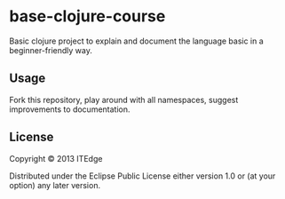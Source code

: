 # base-clojure-course

Basic clojure project to explain and document the language basic in a beginner-friendly way.

## Usage

Fork this repository, play around with all namespaces, suggest improvements to documentation.

## License

Copyright © 2013 ITEdge

Distributed under the Eclipse Public License either version 1.0 or (at
your option) any later version.
